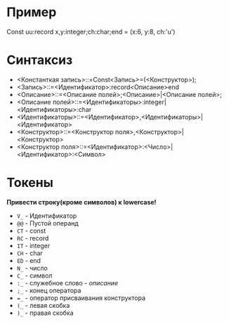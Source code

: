 # Пример
  Const uu:record x,y:integer;ch:char;end = (x:6, y:8, ch:'u')

# Синтаксиз
  * <Константкая запись>::=Const<Запись>=(<Конструктор>);
  * <Запись>::=<Идентификатор>:record<Описание>end
  * <Описание>::=<Описание полей>;<Описание>|<Описание полей>;
  * <Описание полей>::=<Идентификаторы>:integer|<Идентификаторы>:char
  * <Идентификаторы>::=<Идентификатор>,<Идентификаторы>|<Идентификатор>
  * <Конструктор>::=<Конструктор поля>,<Конструктор>|<Конструктор>
  * <Конструктор поля>::=<Идентификатор>:<Число>|<Идентификатор>:<Символ>

# Токены
  **Привести строку(кроме символов) к lowercase!**

  * `V_` - Идентификатор
  * `@@` - Пустой операнд
  * `CT` - const
  * `RC` - record
  * `IT` - integer
  * `CH` - char
  * `ED` - end
  * `N_` - число
  * `С_` - символ
  * `:_` - служебное слово - *описание*
  * `;_` - конец оператора
  * `=_` - оператор присваивания конструктора
  * `(_` - левая скобка
  * `)_` - правая скобка

